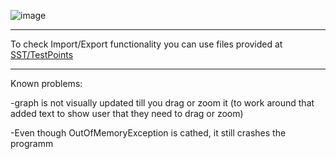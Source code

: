 ![image](https://github.com/SilentCoast/SST/assets/94042423/c7b52275-f9a3-4b08-b488-150df9d815cd)

---

To check Import/Export functionality you can use files provided at [SST/TestPoints](SST/TestPoints)

---

Known problems:

-graph is not visually updated till you drag or zoom it (to work around that added text to show user that they need to drag or zoom)

-Even though OutOfMemoryException is cathed, it still crashes the programm
